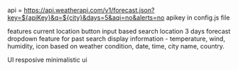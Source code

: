 api = https://api.weatherapi.com/v1/forecast.json?key=${apiKey}&q=${city}&days=5&aqi=no&alerts=no
apikey in config.js file

features
current location button
input based search location
3 days forecast
dropdown feature for past search
display information - temperature, wind, humidity, icon based on weather condition, date, time, city name, country.

UI resposive 
minimalistic ui
